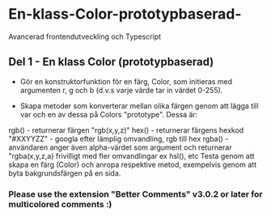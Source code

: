 # En-klass-Color-prototypbaserad-

Avancerad frontendutveckling och Typescript

## Del 1 - En klass Color (prototypbaserad)

- Gör en konstruktorfunktion för en färg, Color, som initieras med argumenten r, g och b (d.v.s varje värde tar in värdet 0-255).

- Skapa metoder som konverterar mellan olika färgen genom att lägga till var och en av dessa på Colors "prototype". Dessa är:

rgb() - returnerar färgen "rgb(x,y,z)"
hex() - returnerar färgens hexkod "#XXYYZZ" - googla efter lämplig omvandling, rgb till hex
rgba() - användaren anger även alpha-värdet som argument och returnerar "rgba(x,y,z,a)
frivilligt med fler omvandlingar ex hsl(), etc
Testa genom att skapa en färg (Color) och anropa respektive metod, exempelvis genom att byta bakgrundsfärgen på en sida.

### Please use the extension "Better Comments" v3.0.2 or later for multicolored comments :)
